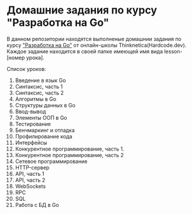 # Домашние задания по курсу "Разработка на Go"

В данном репозитории находятся выполненые домашнии задания по курсу ["Разработка на Go"](https://hardcode.dev/golang) от онлайн-школы Thinknetica(Hardcode.dev).
Каждое задание находится в своей папке имеющей имя вида lesson-\[номер урока\].

Список уроков:
1. Введение в язык Go
2. Синтаксис, часть 1
3. Синтаксис, часть 2
4. Алгоритмы в Go
5. Структуры данных в Go
6. Ввод-вывод
7. Элементы ООП в Go
8. Тестирование
9. Бенчмаркинг и отладка
10. Профилирование кода
11. Интерфейсы
12. Конкурентное программирование, часть 1.
13. Конкурентное программирование, часть 2
14. Сетевое программирование
15. HTTP-сервер
16. API, часть 1
17. API, часть 2
18. WebSockets
19. RPC
20. SQL
21. Работа с БД в Go
